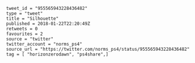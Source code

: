 ```
tweet_id = "955565943228436482"
type = "tweet"
title = "Silhouette"
published = 2018-01-22T22:20:49Z
retweets = 0
favourites = 2
source = "twitter"
twitter_account = "norms_ps4"
source_url = "https://twitter.com/norms_ps4/status/955565943228436482"
tag = [ "horizonzerodawn", "ps4share",]
```

<p class='image'><img src='https://mnf.m17s.net/2018/01/22/DULaKAnXUAEuhFv.jpg' alt=''></p>

